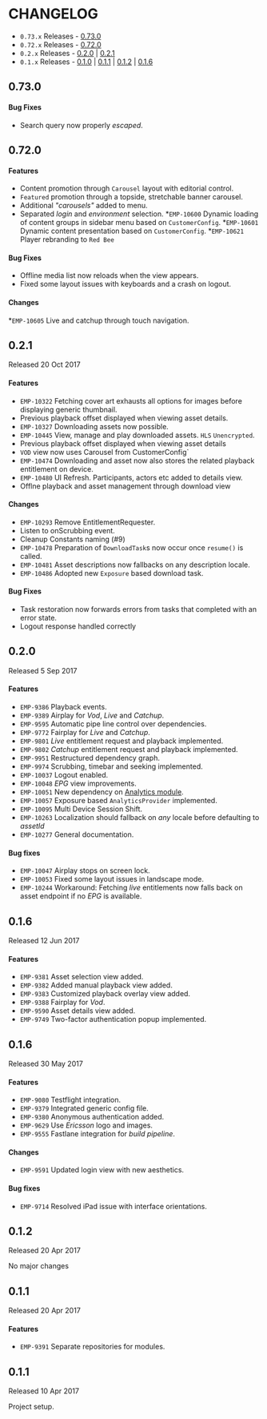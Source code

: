 # CHANGELOG

* `0.73.x` Releases - [0.73.0](#0730)
* `0.72.x` Releases - [0.72.0](#0720)
* `0.2.x` Releases - [0.2.0](#020) | [0.2.1](#021)
* `0.1.x` Releases - [0.1.0](#010) | [0.1.1](#011) | [0.1.2](#012) | [0.1.6](#016)

## 0.73.0

#### Bug Fixes
* Search query now properly *escaped*.

## 0.72.0

#### Features
* Content promotion through `Carousel` layout with editorial control.
* `Featured` promotion through a topside, stretchable banner carousel.
* Additional *"carousels"* added to menu.
* Separated *login* and *environment* selection.
*`EMP-10600` Dynamic loading of content groups in sidebar menu based on `CustomerConfig`.
*`EMP-10601` Dynamic content presentation based on `CustomerConfig`.
*`EMP-10621` Player rebranding to `Red Bee`

#### Bug Fixes
* Offline media list now reloads when the view appears.
* Fixed some layout issues with keyboards and a crash on logout.

#### Changes
*`EMP-10605` Live and catchup through touch navigation.

## 0.2.1
Released 20 Oct 2017

#### Features
* `EMP-10322` Fetching cover art exhausts all options for images before displaying generic thumbnail.
* Previous playback offset displayed when viewing asset details.
* `EMP-10327` Downloading assets now possible.
* `EMP-10445` View, manage and play downloaded assets. `HLS` `Unencrypted`.
* Previous playback offset displayed when viewing asset details
* `VOD` view now uses Carousel from CustomerConfig`
* `EMP-10474` Downloading and asset now also stores the related playback entitlement on device.
* `EMP-10480` UI Refresh. Participants, actors etc added to details view.
* Offlne playback and asset management through download view

#### Changes
* `EMP-10293` Remove EntitlementRequester.
* Listen to onScrubbing event.
* Cleanup Constants naming (#9)
* `EMP-10478` Preparation of `DownloadTask`s now occur once `resume()` is called.
* `EMP-10481` Asset descriptions now fallbacks on any description locale.
* `EMP-10486` Adopted new `Exposure` based download task.

#### Bug Fixes
* Task restoration now forwards errors from tasks that completed with an error state.
* Logout response handled correctly

## 0.2.0
Released 5 Sep 2017

#### Features
* `EMP-9386` Playback events.
* `EMP-9389` Airplay for *Vod*, *Live* and *Catchup*.
* `EMP-9595` Automatic pipe line control over dependencies.
* `EMP-9772` Fairplay for *Live* and *Catchup*.
* `EMP-9801` *Live* entitlement request and playback implemented.
* `EMP-9802` *Catchup* entitlement request and playback implemented.
* `EMP-9951` Restructured dependency graph.
* `EMP-9974` Scrubbing, timebar and seeking implemented.
* `EMP-10037` Logout enabled.
* `EMP-10048` *EPG* view improvements.
* `EMP-10051` New dependency on [Analytics module](https://github.com/EricssonBroadcastServices/iOSClientAnalytics).
* `EMP-10057` Exposure based `AnalyticsProvider` implemented.
* `EMP-10095` Multi Device Session Shift.
* `EMP-10263` Localization should fallback on *any* locale before defaulting to *assetId*
* `EMP-10277` General documentation.

#### Bug fixes
* `EMP-10047` Airplay stops on screen lock.
* `EMP-10053` Fixed some layout issues in landscape mode.
* `EMP-10244` Workaround: Fetching *live* entitlements now falls back on asset endpoint if no *EPG* is available.

## 0.1.6
Released 12 Jun 2017

#### Features
* `EMP-9381` Asset selection view added.
* `EMP-9382` Added manual playback view added.
* `EMP-9383` Customized playback overlay view added.
* `EMP-9388` Fairplay for *Vod*.
* `EMP-9590` Asset details view added.
* `EMP-9749` Two-factor authentication popup implemented.

## 0.1.6
Released 30 May 2017

#### Features
* `EMP-9080` Testflight integration.
* `EMP-9379` Integrated generic config file.
* `EMP-9380` Anonymous authentication added.
* `EMP-9629` Use *Ericsson* logo and images.
* `EMP-9555` Fastlane integration for *build pipeline*.

#### Changes
* `EMP-9591` Updated login view with new aesthetics.

#### Bug fixes
* `EMP-9714` Resolved iPad issue with interface orientations.

## 0.1.2
Released 20 Apr 2017

No major changes

## 0.1.1
Released 20 Apr 2017

#### Features
* `EMP-9391` Separate repositories for modules.

## 0.1.1
Released 10 Apr 2017

Project setup.

